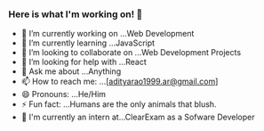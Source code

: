 ### Here is what I'm working on! 👋

- 🔭 I’m currently working on ...Web Development
- 🌱 I’m currently learning ...JavaScript
- 👯 I’m looking to collaborate on ...Web Development Projects
- 🤔 I’m looking for help with ...React
- 💬 Ask me about ...Anything
- 📫 How to reach me: ...[adityarao1999.ar@gmail.com]
- 😄 Pronouns: ...He/Him
- ⚡ Fun fact: ...Humans are the only animals that blush.
- 💼 I'm currently an intern at...ClearExam as a Sofware Developer
